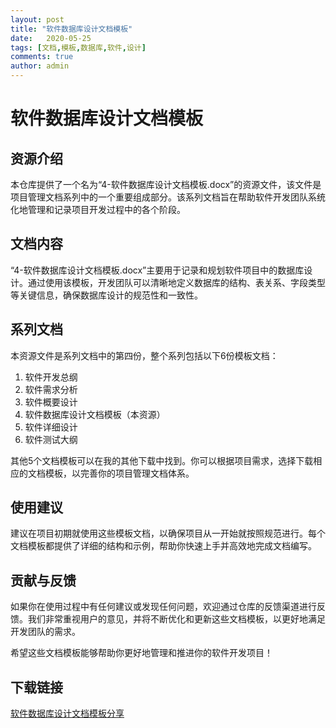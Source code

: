 ```yaml
---
layout: post
title: "软件数据库设计文档模板"
date:   2020-05-25
tags: [文档,模板,数据库,软件,设计]
comments: true
author: admin
---
```

# 软件数据库设计文档模板

## 资源介绍

本仓库提供了一个名为“4-软件数据库设计文档模板.docx”的资源文件，该文件是项目管理文档系列中的一个重要组成部分。该系列文档旨在帮助软件开发团队系统化地管理和记录项目开发过程中的各个阶段。

## 文档内容

“4-软件数据库设计文档模板.docx”主要用于记录和规划软件项目中的数据库设计。通过使用该模板，开发团队可以清晰地定义数据库的结构、表关系、字段类型等关键信息，确保数据库设计的规范性和一致性。

## 系列文档

本资源文件是系列文档中的第四份，整个系列包括以下6份模板文档：

1. 软件开发总纲
2. 软件需求分析
3. 软件概要设计
4. 软件数据库设计文档模板（本资源）
5. 软件详细设计
6. 软件测试大纲

其他5个文档模板可以在我的其他下载中找到。你可以根据项目需求，选择下载相应的文档模板，以完善你的项目管理文档体系。

## 使用建议

建议在项目初期就使用这些模板文档，以确保项目从一开始就按照规范进行。每个文档模板都提供了详细的结构和示例，帮助你快速上手并高效地完成文档编写。

## 贡献与反馈

如果你在使用过程中有任何建议或发现任何问题，欢迎通过仓库的反馈渠道进行反馈。我们非常重视用户的意见，并将不断优化和更新这些文档模板，以更好地满足开发团队的需求。

希望这些文档模板能够帮助你更好地管理和推进你的软件开发项目！

## 下载链接

[软件数据库设计文档模板分享](https://pan.quark.cn/s/fa2087d0ec75)